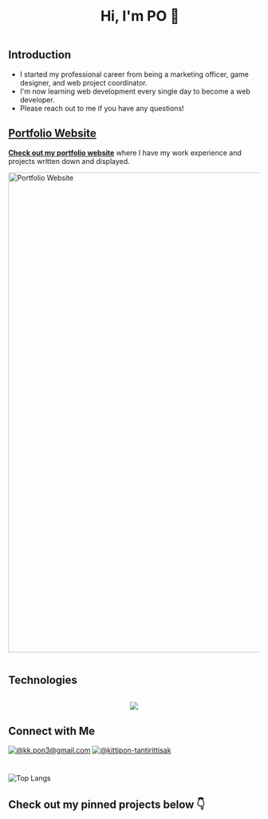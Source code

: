 <div id="user-content-toc">
  <ul align="center">
    <summary><h1 style="display: inline-block">Hi, I'm PO 👋</h1></summary>
  </ul>
</div>

## Introduction
- I started my professional career from being a marketing officer, game designer, and web project coordinator.
- I'm now learning web development every single day to become a web developer.
- Please reach out to me if you have any questions!

## [Portfolio Website](https://sanditzz.github.io/3d-portfolio-po/)
**[Check out my portfolio website](https://sanditzz.github.io/3d-portfolio-po/)** where I have my work experience and projects written down and displayed.
<br>

[<img src="https://sanditzz.github.io/3d-portfolio-po/assets/portfolio-web-08c74796.webp" alt="Portfolio Website" style="overflow: hidden; object-fit: cover; object-position: center; width: 100vw; height: auto;">](https://sanditzz.github.io/3d-portfolio-po/)


<h2 style="display: inline-block">Technologies</h2>
  <p align="center">
  <a href="https://skillicons.dev">
    <img src="https://skillicons.dev/icons?i=git,html,css,ts,js,react,vue,tailwind,mysql,figma,vscode,github,pr,ps,unity&perline=15" />
  </a>
  </p>

## Connect with Me
[![@kk.pon3@gmail.com](https://img.icons8.com/fluency/64/000000/apple-mail.png)](mailto:kk.pon3@gmail.com)
[![@kittipon-tantirittisak](https://img.icons8.com/fluency/64/000000/linkedin.png "@kittipon-tantirittisak")](https://www.linkedin.com/in/kittipon-tantirittisak/)

#
<!-- ![Github stats](https://github-readme-stats.vercel.app/api?username=sanditzz&hide=stars,prs&theme=algolia)
<br><br> -->
![Top Langs](https://github-readme-stats.vercel.app/api/top-langs/?username=sanditzz&layout=compact&theme=algolia)

##  Check out my pinned projects below :point_down:
